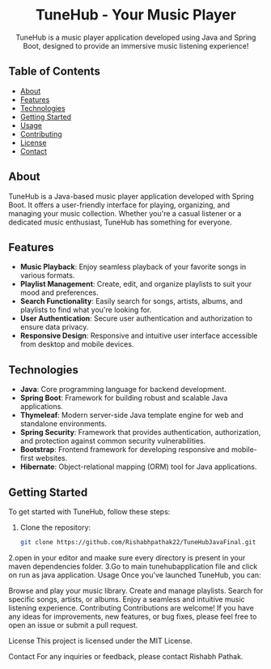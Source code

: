 <h1 align="center">TuneHub - Your Music Player</h1>

<p align="center">TuneHub is a music player application developed using Java and Spring Boot, designed to provide an immersive music listening experience!</p>

## Table of Contents

- [About](#about)
- [Features](#features)
- [Technologies](#technologies)
- [Getting Started](#getting-started)
- [Usage](#usage)
- [Contributing](#contributing)
- [License](#license)
- [Contact](#contact)

## About

TuneHub is a Java-based music player application developed with Spring Boot. It offers a user-friendly interface for playing, organizing, and managing your music collection. Whether you're a casual listener or a dedicated music enthusiast, TuneHub has something for everyone.

## Features

- **Music Playback**: Enjoy seamless playback of your favorite songs in various formats.
- **Playlist Management**: Create, edit, and organize playlists to suit your mood and preferences.
- **Search Functionality**: Easily search for songs, artists, albums, and playlists to find what you're looking for.
- **User Authentication**: Secure user authentication and authorization to ensure data privacy.
- **Responsive Design**: Responsive and intuitive user interface accessible from desktop and mobile devices.

## Technologies

- **Java**: Core programming language for backend development.
- **Spring Boot**: Framework for building robust and scalable Java applications.
- **Thymeleaf**: Modern server-side Java template engine for web and standalone environments.
- **Spring Security**: Framework that provides authentication, authorization, and protection against common security vulnerabilities.
- **Bootstrap**: Frontend framework for developing responsive and mobile-first websites.
- **Hibernate**: Object-relational mapping (ORM) tool for Java applications.

## Getting Started

To get started with TuneHub, follow these steps:

1. Clone the repository:
   ```bash
   git clone https://github.com/Rishabhpathak22/TuneHubJavaFinal.git
2.open in your editor and maake sure every directory is present in your maven dependencies folder.
3.Go to main tunehubapplication file and click on run as java application.
Usage
Once you've launched TuneHub, you can:

Browse and play your music library.
Create and manage playlists.
Search for specific songs, artists, or albums.
Enjoy a seamless and intuitive music listening experience.
Contributing
Contributions are welcome! If you have any ideas for improvements, new features, or bug fixes, please feel free to open an issue or submit a pull request.

License
This project is licensed under the MIT License.

Contact
For any inquiries or feedback, please contact Rishabh Pathak.
